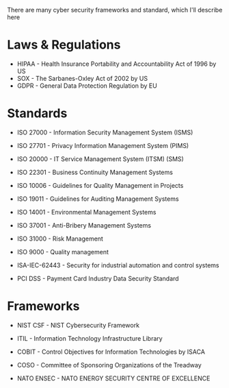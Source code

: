 There are many cyber security frameworks and standard, which I'll describe here

# Laws & Regulations

- HIPAA - Health Insurance Portability and Accountability Act of 1996 by US
- SOX - The Sarbanes-Oxley Act of 2002 by US
- GDPR - General Data Protection Regulation by EU

# Standards

- ISO 27000 - Information Security Management System (ISMS)
- ISO 27701 - Privacy Information Management System (PIMS)
- ISO 20000 - IT Service Management System (ITSM) (SMS)
- ISO 22301 - Business Continuity Management Systems

- ISO 10006 - Guidelines for Quality Management in Projects
- ISO 19011 - Guidelines for Auditing Management Systems
- ISO 14001 - Environmental Management Systems

- ISO 37001 - Anti-Bribery Management Systems
- ISO 31000 - Risk Management
- ISO 9000 - Quality management

- ISA-IEC-62443 - Security for industrial automation and control systems

- PCI DSS - Payment Card Industry Data Security Standard

# Frameworks

- NIST CSF - NIST Cybersecurity Framework

- ITIL - Information Technology Infrastructure Library

- COBIT - Control Objectives for Information Technologies by ISACA

- COSO - Committee of Sponsoring Organizations of the Treadway

- NATO ENSEC - NATO ENERGY SECURITY CENTRE OF EXCELLENCE

